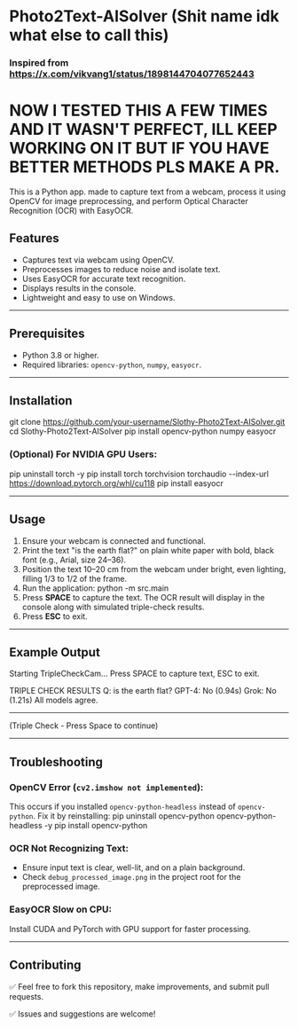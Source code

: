 # Photo2Text-AISolver (Shit name idk what else to call this)
### Inspired from https://x.com/vikvang1/status/1898144704077652443

# NOW I TESTED THIS A FEW TIMES AND IT WASN'T PERFECT, ILL KEEP WORKING ON IT BUT IF YOU HAVE BETTER METHODS PLS MAKE A PR. 

This is a Python app. made to capture text from a webcam, process it using OpenCV for image preprocessing, and perform Optical Character Recognition (OCR) with EasyOCR.

## Features
- Captures text via webcam using OpenCV.
- Preprocesses images to reduce noise and isolate text.
- Uses EasyOCR for accurate text recognition.
- Displays results in the console.
- Lightweight and easy to use on Windows.

---

## Prerequisites
- Python 3.8 or higher.
- Required libraries: `opencv-python`, `numpy`, `easyocr`.

---

## Installation
git clone https://github.com/your-username/Slothy-Photo2Text-AISolver.git
cd Slothy-Photo2Text-AISolver
pip install opencv-python numpy easyocr


### (Optional) For NVIDIA GPU Users:
pip uninstall torch -y
pip install torch torchvision torchaudio --index-url https://download.pytorch.org/whl/cu118
pip install easyocr

---


## Usage

1. Ensure your webcam is connected and functional.
2. Print the text "is the earth flat?" on plain white paper with bold, black font (e.g., Arial, size 24–36).
3. Position the text 10–20 cm from the webcam under bright, even lighting, filling 1/3 to 1/2 of the frame.
4. Run the application:
python -m src.main
5. Press **SPACE** to capture the text. The OCR result will display in the console along with simulated triple-check results.
6. Press **ESC** to exit.

---

## Example Output
Starting TripleCheckCam... Press SPACE to capture text, ESC to exit.

TRIPLE CHECK RESULTS
Q: is the earth flat?
GPT-4: No (0.94s)
Grok: No (1.21s)
All models agree.

--------------------------------------------------

(Triple Check - Press Space to continue)


---

## Troubleshooting

### OpenCV Error (`cv2.imshow not implemented`):
This occurs if you installed `opencv-python-headless` instead of `opencv-python`. Fix it by reinstalling:
pip uninstall opencv-python opencv-python-headless -y
pip install opencv-python


### OCR Not Recognizing Text:
- Ensure input text is clear, well-lit, and on a plain background.
- Check `debug_processed_image.png` in the project root for the preprocessed image.

### EasyOCR Slow on CPU:
Install CUDA and PyTorch with GPU support for faster processing.

---

## Contributing

✅ Feel free to fork this repository, make improvements, and submit pull requests.

✅ Issues and suggestions are welcome!

